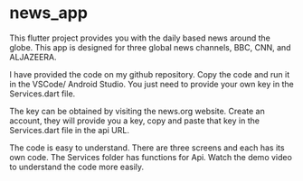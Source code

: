 # news_app

This flutter project provides you with the daily based news around the globe. This app is designed for three global news channels, BBC, CNN, and ALJAZEERA. 

I have provided the code on my github repository. Copy the code and run it in the VSCode/ Android Studio. You just need to provide your own key in the Services.dart file.

The key can be obtained by visiting the news.org website. Create an account, they will provide you a key, copy and paste that key in the Services.dart file in the api URL.

The code is easy to understand. There are three screens and each has its own code. The Services folder has functions for Api. Watch the demo video to understand the code more easily.
